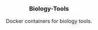 <p align="center">
  <h3 align="center">Biology-Tools</h3>

  <p align="center">
    Docker containers for biology tools.
  </p>
</p>


